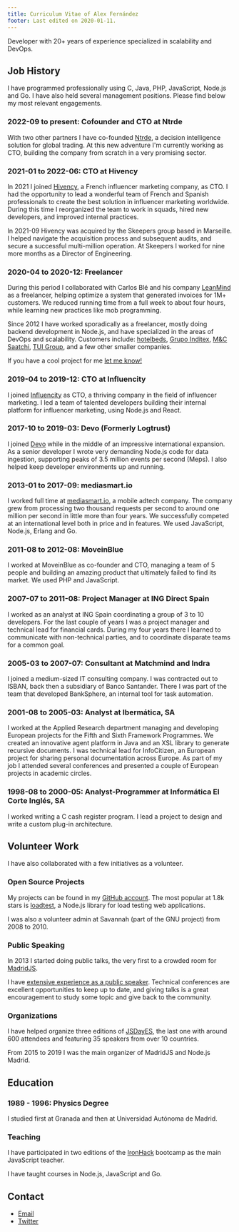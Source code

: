```yaml
---
title: Curriculum Vitae of Alex Fernández 
footer: Last edited on 2020-01-11.
---
```


Developer with 20+ years of experience specialized in scalability and DevOps.

## Job History

I have programmed professionally using C, Java,
PHP, JavaScript, Node.js and Go.
I have also held several management positions.
Please find below my most relevant engagements.

### 2022-09 to present: Cofounder and CTO at Ntrde

With two other partners I have co-founded [Ntrde](https://ntrde.io/),
a decision intelligence solution for global trading.
At this new adventure I'm currently working as CTO,
building the company from scratch in a very promising sector.

### 2021-01 to 2022-06: CTO at Hivency

In 2021 I joined
[Hivency](https://www.hivency.com/), a French influencer marketing company,
as CTO.
I had the opportunity to lead a wonderful team of French and Spanish professionals
to create the best solution in influencer marketing worldwide.
During this time I reorganized the team to work in squads,
hired new developers,
and improved internal practices.

In 2021-09 Hivency was acquired by the Skeepers group based in Marseille.
I helped navigate the acquisition process and subsequent audits,
and secure a successful multi-million operation.
At Skeepers I worked for nine more months as a Director of Engineering.

### 2020-04 to 2020-12: Freelancer

During this period I collaborated with Carlos Blé and his company
[LeanMind](https://leanmind.es/en/)
as a freelancer,
helping optimize a system that generated invoices for 1M+ customers.
We reduced running time from a full week to about four hours,
while learning new practices like mob programming.

Since 2012 I have worked sporadically as a freelancer,
mostly doing backend development in Node.js,
and have specialized in the areas of DevOps and scalability.
Customers include:
[hotelbeds](https://www.hotelbeds.com/home),
[Grupo Inditex](https://www.inditex.com/),
[M&C Saatchi](http://www.mcsaatchimadrid.com/),
[TUI Group](https://www.tuigroup.com/en-en),
and a few other smaller companies.

If you have a cool project for me
[let me know!](mailto:alexfernandeznpm@gmail.com)

### 2019-04 to 2019-12: CTO at Influencity

I joined [Influencity](https://www.influencity.com/) as CTO,
a thriving company in the field of influencer marketing.
I led a team of talented developers
building their internal platform for influencer marketing,
using Node.js and React.

### 2017-10 to 2019-03: Devo (Formerly Logtrust)

I joined [Devo](https://www.devo.com/)
while in the middle of an impressive international expansion.
As a senior developer I wrote very demanding Node.js code for data ingestion,
supporting peaks of 3.5 million events per second (Meps).
I also helped keep developer environments up and running.

### 2013-01 to 2017-09: mediasmart.io

I worked full time at [mediasmart.io](http://mediasmart.io/),
a mobile adtech company.
The company grew from processing two thousand requests per second
to around one million per second in little more than four years.
We successfully competed at an international level
both in price and in features.
We used JavaScript, Node.js, Erlang and Go.

### 2011-08 to 2012-08: MoveinBlue

I worked at MoveinBlue as co-founder and CTO,
managing a team of 5 people and building an amazing product that ultimately failed to find its market.
We used PHP and JavaScript.

### 2007-07 to 2011-08: Project Manager at ING Direct Spain

I worked as an analyst at ING Spain
coordinating a group of 3 to 10 developers.
For the last couple of years I was a project manager
and technical lead for financial cards.
During my four years there I learned to communicate with non-technical parties,
and to coordinate disparate teams for a common goal.

### 2005-03 to 2007-07: Consultant at Matchmind and Indra

I joined a medium-sized IT consulting company.
I was contracted out to ISBAN,
back then a subsidiary of Banco Santander.
There I was part of the team that developed BankSphere,
an internal tool for task automation.

### 2001-08 to 2005-03: Analyst at Ibermática, SA

I worked at the Applied Research department managing and developing European projects
for the Fifth and Sixth Framework Programmes.
We created an innovative agent platform in Java
and an XSL library to generate recursive documents.
I was technical lead for InfoCitizen,
an European project for sharing personal documentation across Europe.
As part of my job I attended several conferences and presented a couple of European projects in academic circles.

### 1998-08 to 2000-05: Analyst-Programmer at Informática El Corte Inglés, SA

I worked writing a C cash register program.
I lead a project to design and write a custom plug-in architecture.

## Volunteer Work

I have also collaborated with a few initiatives as a volunteer.

### Open Source Projects

My projects can be found in my
[GitHub account](https://github.com/alexfernandez/).
The most popular at 1.8k stars is
[loadtest](https://github.com/alexfernandez/loadtest),
a Node.js library for load testing web applications.

I was also a volunteer admin at Savannah (part of the GNU project)
from 2008 to 2010.

### Public Speaking

In 2013 I started doing public talks,
the very first to a crowded room for
[MadridJS](http://www.meetup.com/es-ES/madridjs/events/105582592/).

I have
[extensive experience as a public speaker](https://pinchito.es/permanent/speaker).
Technical conferences are excellent opportunities to keep up to date,
and giving talks is a great encouragement to study some topic and give back to the community.

### Organizations

I have helped organize three editions of
[JSDayES](http://jsday.es/),
the last one with around 600 attendees and featuring 35 speakers from over 10 countries.

From 2015 to 2019 I was the main organizer of MadridJS and Node.js Madrid.

## Education

### 1989 - 1996: Physics Degree

I studied first at Granada and then at Universidad Autónoma de Madrid.

### Teaching

I have participated in two editions of the
[IronHack](https://www.ironhack.com/) bootcamp
as the main JavaScript teacher.

I have taught courses in Node.js, JavaScript and Go.

## Contact

* [Email](mailto:alexfernandeznpm@gmail.com)
* [Twitter](https://twitter.com/pinchito)

